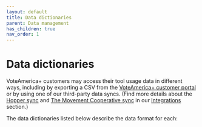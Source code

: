 ```yaml
---
layout: default
title: Data dictionaries
parent: Data management
has_children: true
nav_order: 1
---
```


# Data dictionaries

VoteAmerica+ customers may access their tool usage data in different ways, including by exporting a CSV
from the [VoteAmerica+ customer portal](https://secure.voteamerica.org/export/) or by using one of our third-party
data syncs. (Find more details about the [Hopper sync](/integrations/hopper/) 
and [The Movement Cooperative sync](/integrations/the_movement_cooperative/) 
in our [Integrations](/integrations/) section.)

The data dictionaries listed below describe the data format for each: